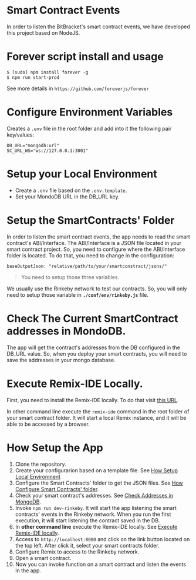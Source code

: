# Smart Contract Events

In order to listen the BitBracket's smart contract events, we have developed this project based on NodeJS. 

# Forever script install and usage
 ```
 $ [sudo] npm install forever -g
 $ npm run start-prod
 ```
 See more details in ```https://github.com/foreverjs/forever```

# Configure Environment Variables

Creates a ```.env``` file in the root folder and add into it the following pair key/values:
```
DB_URL="mongodb:url"
SC_URL_WS="ws://127.0.0.1:3001"
```

# <a id="setupLocalEnvironment"></a> Setup your Local Environment

- Create a ```.env``` file based on the ```.env.template```.
- Set your MondoDB URL in the DB_URL key.

# <a id="setupSmartContractFolder"></a> Setup the SmartContracts' Folder

In order to listen the smart contract events, the app needs to read the smart contract's ABI/Interface. The ABI/Interface is a JSON file located in your smart contract project. So, you need to configure where the ABI/Interface folder is located. To do that, you need to change in the configuration:

```
baseOutputJson: "relative/path/to/your/smartconstract/jsons/"
```
> You need to setup those three variables.

We usually use the Rinkeby network to test our contracts. So, you will only need to setup those variable in <b>```./conf/env/rinkeby.js```</b> file.

# <a id="checkAddressesInMondoDB"></a> Check The Current SmartContract addresses in MondoDB.

The app will get the contract's addresses from the DB configured in the DB_URL value. So, when you deploy your smart contracts, you will need to save the addresses in your mongo database.

# <a id="executeRemixIde"></a> Execute Remix-IDE Locally.

First, you need to install the Remix-IDE locally. To do that visit [this URL](https://github.com/ethereum/remix-ide#installation).

In other command line execute the ```remix-ide``` command in the root folder of your smart contract folder. It will start a local Remix instance, and it will be able to be accessed by a browser. 

# How Setup the App

1. Clone the repository.
2. Create your configurarion based on a template file. See [How Setup Local Environment](#setupLocalEnvironment)
3. Configure the Smart Contracts' folder to get the JSON files. See [How Configure Smart Contracts' folder](#setupSmartContractFolder).
4. Check your smart contract's addresses. See [Check Addresses in MongoDB](#checkAddressesInMondoDB).
4. Invoke ```npm run dev-rinkeby```. It will start the app listening the smart contracts' events in the Rinkeby network. When you run the first execution, it will start listening the contract saved in the DB.
5. In <b>other command line</b> execute the Remix-IDE locally. See [Execute Remix-IDE locally](#executeRemixIde).
6. Access to ```http://localhost:8080``` and click on the link button located on the top left. After click it, select your smart contracts folder.
7. Configure Remix to access to the Rinkeby network.
8. Open a smart contract.
9. Now you can invoke function on a smart contract and listen the events in the app.